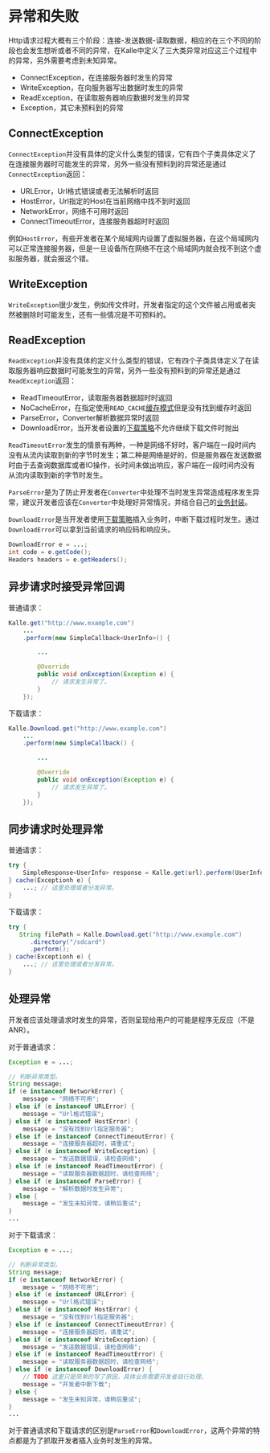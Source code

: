 # 异常和失败
Http请求过程大概有三个阶段：连接-发送数据-读取数据，相应的在三个不同的阶段也会发生想听或者不同的异常，在Kalle中定义了三大类异常对应这三个过程中的异常，另外需要考虑到未知异常。

* ConnectException，在连接服务器时发生的异常
* WriteException，在向服务器写出数据时发生的异常
* ReadException，在读取服务器响应数据时发生的异常
* Exception，其它未预料到的异常

## ConnectException
`ConnectException`并没有具体的定义什么类型的错误，它有四个子类具体定义了在连接服务器时可能发生的异常，另外一些没有预料到的异常还是通过`ConnectException`返回：
* URLError，Url格式错误或者无法解析时返回
* HostError，Url指定的Host在当前网络中找不到时返回
* NetworkError，网络不可用时返回
* ConnectTimeoutError，连接服务器超时时返回

例如`HostError`，有些开发者在某个局域网内设置了虚拟服务器，在这个局域网内可以正常连接服务器，但是一旦设备所在网络不在这个局域网内就会找不到这个虚拟服务器，就会报这个错。

## WriteException
`WriteException`很少发生，例如传文件时，开发者指定的这个文件被占用或者突然被删除时可能发生，还有一些情况是不可预料的。

## ReadException
`ReadException`并没有具体的定义什么类型的错误，它有四个子类具体定义了在读取服务器响应数据时可能发生的异常，另外一些没有预料到的异常还是通过`ReadException`返回：
* ReadTimeoutError，读取服务器数据超时时返回
* NoCacheError，在指定使用`READ_CACHE`[缓存模式](../cache)但是没有找到缓存时返回
* ParseError，Converter解析数据异常时返回
* DownloadError，当开发者设置的[下载策略](../download)不允许继续下载文件时抛出

`ReadTimeoutError`发生的情景有两种，一种是网络不好时，客户端在一段时间内没有从流内读取到新的字节时发生；第二种是网络是好的，但是服务器在发送数据时由于去查询数据库或者IO操作，长时间未做出响应，客户端在一段时间内没有从流内读取到新的字节时发生。  

`ParseError`是为了防止开发者在`Converter`中处理不当时发生异常造成程序发生异常，建议开发者应该在`Converter`中处理好异常情况，并结合自己的[业务封装](../sample/business.md)。

`DownloadError`是当开发者使用[下载策略](../download)插入业务时，中断下载过程时发生。通过`DownloadError`可以拿到当前请求的响应码和响应头。
```java
DownloadError e = ...;
int code = e.getCode();
Headers headers = e.getHeaders();
```

## 异步请求时接受异常回调
普通请求：
```java
Kalle.get("http://www.example.com")
    ...
    .perform(new SimpleCallback<UserInfo>() {

        ...

        @Override
        public void onException(Exception e) {
        	// 请求发生异常了。
        }
    });
```

下载请求：
```java
Kalle.Download.get("http://www.example.com")
    ...
    .perform(new SimpleCallback() {

        ...

        @Override
        public void onException(Exception e) {
        	// 请求发生异常了。
        }
    });
```

## 同步请求时处理异常
普通请求：
```java
try {
	SimpleResponse<UserInfo> response = Kalle.get(url).perform(UserInfo.class);
} cache(Exceptionh e) {
    ...; // 这里处理或者分发异常。
}
```

下载请求：
```java
try {
   String filePath = Kalle.Download.get("http://www.example.com")
      .directory("/sdcard")
      .perform();
} cache(Exceptionh e) {
    ...; // 这里处理或者分发异常。
}
```

## 处理异常
开发者应该处理请求时发生的异常，否则呈现给用户的可能是程序无反应（不是ANR）。

对于普通请求：
```java
Exception e = ...;

// 判断异常类型。
String message;
if (e instanceof NetworkError) {
    message = "网络不可用";
} else if (e instanceof URLError) {
    message = "Url格式错误";
} else if (e instanceof HostError) {
    message = "没有找到Url指定服务器";
} else if (e instanceof ConnectTimeoutError) {
    message = "连接服务器超时，请重试";
} else if (e instanceof WriteException) {
    message = "发送数据错误，请检查网络";
} else if (e instanceof ReadTimeoutError) {
    message = "读取服务器数据超时，请检查网络";
} else if (e instanceof ParseError) {
    message = "解析数据时发生异常";
} else {
    message = "发生未知异常，请稍后重试";
}
...
```

对于下载请求：
```java
Exception e = ...;

// 判断异常类型。
String message;
if (e instanceof NetworkError) {
    message = "网络不可用";
} else if (e instanceof URLError) {
    message = "Url格式错误";
} else if (e instanceof HostError) {
    message = "没有找到Url指定服务器";
} else if (e instanceof ConnectTimeoutError) {
    message = "连接服务器超时，请重试";
} else if (e instanceof WriteException) {
    message = "发送数据错误，请检查网络";
} else if (e instanceof ReadTimeoutError) {
    message = "读取服务器数据超时，请检查网络";
} else if (e instanceof DownloadError) {
    // TODO 这里只是简单的写了原因，具体业务需要开发者自行处理。
    message = "开发者中断下载";
} else {
    message = "发生未知异常，请稍后重试";
}
...
```

对于普通请求和下载请求的区别是`ParseError`和`DownloadError`，这两个异常的特点都是为了抓取开发者插入业务时发生的异常。